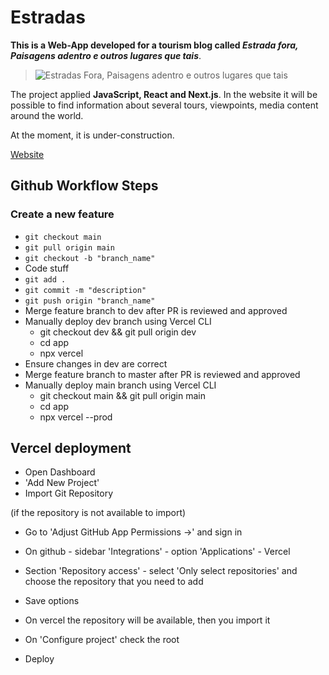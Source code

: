# Estradas

**This is a Web-App developed for a tourism blog called _Estrada fora, Paisagens adentro e outros lugares que tais_**.

> ![Estradas Fora, Paisagens adentro e outros lugares que tais](https://estradas-website.s3.amazonaws.com/Estradas/icons/logos/logo-estradas4.png)

The project applied **JavaScript, React and Next.js**.
In the website it will be possible to find information about several tours, viewpoints, media content around the world.

At the moment, it is under-construction.

[Website](https://roads-blog.vercel.app/)

## Github Workflow Steps

### Create a new feature

- `git checkout main`
- `git pull origin main`
- `git checkout -b "branch_name"`
- Code stuff
- `git add .`
- `git commit -m "description"`
- `git push origin "branch_name"`
- Merge feature branch to dev after PR is reviewed and approved
- Manually deploy dev branch using Vercel CLI
  - git checkout dev && git pull origin dev
  - cd app
  - npx vercel
- Ensure changes in dev are correct
- Merge feature branch to master after PR is reviewed and approved
- Manually deploy main branch using Vercel CLI
  - git checkout main && git pull origin main
  - cd app
  - npx vercel --prod

## Vercel deployment

- Open Dashboard
- 'Add New Project'
- Import Git Repository

(if the repository is not available to import)

- Go to 'Adjust GitHub App Permissions →' and sign in
- On github - sidebar 'Integrations' - option 'Applications' - Vercel
- Section 'Repository access' - select 'Only select repositories' and choose the repository that you need to add
- Save options

- On vercel the repository will be available, then you import it
- On 'Configure project' check the root
- Deploy
